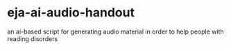 # eja-ai-audio-handout
an ai-based script for generating audio material in order to help people with reading disorders
